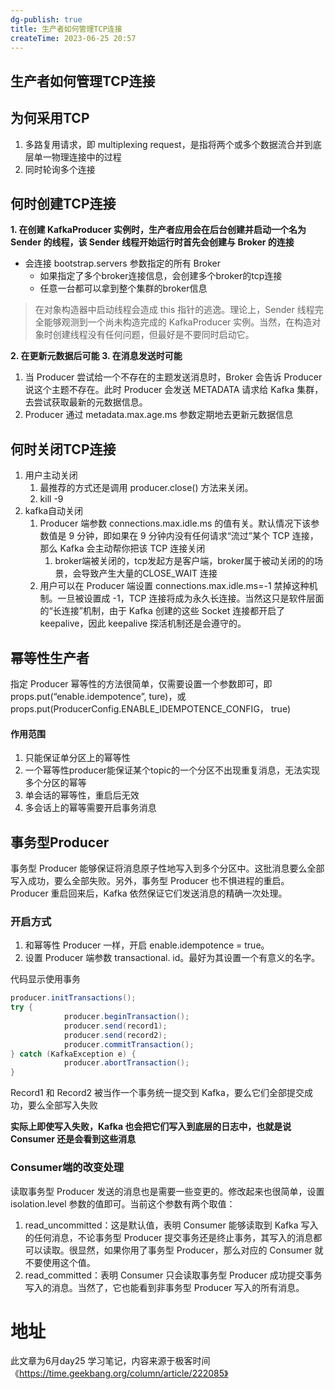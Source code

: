 ```yaml
---
dg-publish: true
title: 生产者如何管理TCP连接
createTime: 2023-06-25 20:57  
---
```


## 生产者如何管理TCP连接

## 为何采用TCP

1. 多路复用请求，即 multiplexing request，是指将两个或多个数据流合并到底层单一物理连接中的过程
2. 同时轮询多个连接

## 何时创建TCP连接

**1. 在创建 KafkaProducer 实例时，生产者应用会在后台创建并启动一个名为 Sender 的线程，该 Sender 线程开始运行时首先会创建与 Broker 的连接**

- 会连接 bootstrap.servers 参数指定的所有 Broker
	- 如果指定了多个broker连接信息，会创建多个broker的tcp连接
	- 任意一台都可以拿到整个集群的broker信息

> 在对象构造器中启动线程会造成 this 指针的逃逸。理论上，Sender 线程完全能够观测到一个尚未构造完成的 KafkaProducer 实例。当然，在构造对象时创建线程没有任何问题，但最好是不要同时启动它。

**2. 在更新元数据后可能**
**3. 在消息发送时可能**

1. 当 Producer 尝试给一个不存在的主题发送消息时，Broker 会告诉 Producer 说这个主题不存在。此时 Producer 会发送 METADATA 请求给 Kafka 集群，去尝试获取最新的元数据信息。
2. Producer 通过 metadata.max.age.ms 参数定期地去更新元数据信息

## 何时关闭TCP连接

1. 用户主动关闭
	1. 最推荐的方式还是调用 producer.close() 方法来关闭。
	2. kill -9
2. kafka自动关闭
	1. Producer 端参数 connections.max.idle.ms 的值有关。默认情况下该参数值是 9 分钟，即如果在 9 分钟内没有任何请求“流过”某个 TCP 连接，那么 Kafka 会主动帮你把该 TCP 连接关闭
		1. broker端被关闭的，tcp发起方是客户端，broker属于被动关闭的的场景，会导致产生大量的CLOSE_WAIT 连接
	2. 用户可以在 Producer 端设置 connections.max.idle.ms=-1 禁掉这种机制。一旦被设置成 -1，TCP 连接将成为永久长连接。当然这只是软件层面的“长连接”机制，由于 Kafka 创建的这些 Socket 连接都开启了 keepalive，因此 keepalive 探活机制还是会遵守的。
	
## 幂等性生产者
指定 Producer 幂等性的方法很简单，仅需要设置一个参数即可，即 props.put(“enable.idempotence”, ture)，或 props.put(ProducerConfig.ENABLE_IDEMPOTENCE_CONFIG， true)

#### 作用范围

1. 只能保证单分区上的幂等性
2. 一个幂等性producer能保证某个topic的一个分区不出现重复消息，无法实现多个分区的幂等
3. 单会话的幂等性，重启后无效
4. 多会话上的幂等需要开启事务消息

## 事务型Producer

事务型 Producer 能够保证将消息原子性地写入到多个分区中。这批消息要么全部写入成功，要么全部失败。另外，事务型 Producer 也不惧进程的重启。Producer 重启回来后，Kafka 依然保证它们发送消息的精确一次处理。

### 开启方式

1. 和幂等性 Producer 一样，开启 enable.idempotence = true。
2. 设置 Producer 端参数 transactional. id。最好为其设置一个有意义的名字。

代码显示使用事务
```java
producer.initTransactions();
try {
            producer.beginTransaction();
            producer.send(record1);
            producer.send(record2);
            producer.commitTransaction();
} catch (KafkaException e) {
            producer.abortTransaction();
}
```


Record1 和 Record2 被当作一个事务统一提交到 Kafka，要么它们全部提交成功，要么全部写入失败

**实际上即使写入失败，Kafka 也会把它们写入到底层的日志中，也就是说 Consumer 还是会看到这些消息**

### Consumer端的改变处理

读取事务型 Producer 发送的消息也是需要一些变更的。修改起来也很简单，设置 isolation.level 参数的值即可。当前这个参数有两个取值：
1. read_uncommitted：这是默认值，表明 Consumer 能够读取到 Kafka 写入的任何消息，不论事务型 Producer 提交事务还是终止事务，其写入的消息都可以读取。很显然，如果你用了事务型 Producer，那么对应的 Consumer 就不要使用这个值。
2. read_committed：表明 Consumer 只会读取事务型 Producer 成功提交事务写入的消息。当然了，它也能看到非事务型 Producer 写入的所有消息。

# 地址

此文章为6月day25 学习笔记，内容来源于极客时间《https://time.geekbang.org/column/article/222085》